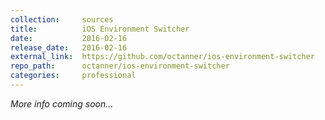 ```yaml
---
collection:     sources
title:          iOS Environment Switcher
date:           2016-02-16
release_date:   2016-02-16
external_link:  https://github.com/octanner/ios-environment-switcher
repo_path:      octanner/ios-environment-switcher
categories:     professional
---
```


_More info coming soon…_
